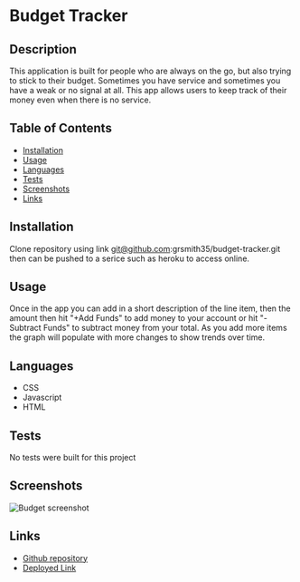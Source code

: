 # Budget Tracker
## Description
This application is built for people who are always on the go, but also trying to stick to their budget. Sometimes you have service and sometimes you have a weak or no signal at all. This app allows users to keep track of their money even when there is no service. 
## Table of Contents
* [Installation](#installation)
* [Usage](#usage)
* [Languages](#languages)
* [Tests](#tests)
* [Screenshots](#screenshots)
* [Links](#links)

## Installation
Clone repository using link git@github.com:grsmith35/budget-tracker.git then can be pushed to a serice such as heroku to access online.
## Usage
Once in the app you can add in a short description of the line item, then the amount then hit "+Add Funds" to add money to your account or hit "-Subtract Funds" to subtract money from your total. As you add more items the graph will populate with more changes to show trends over time. 
## Languages
* CSS
* Javascript
* HTML
## Tests
No tests were built for this project
## Screenshots
![Budget screenshot]()
## Links
* [Github repository](https://github.com/grsmith35/budget-tracker)
* [Deployed Link](https://budgettrakerrsmith.herokuapp.com/)